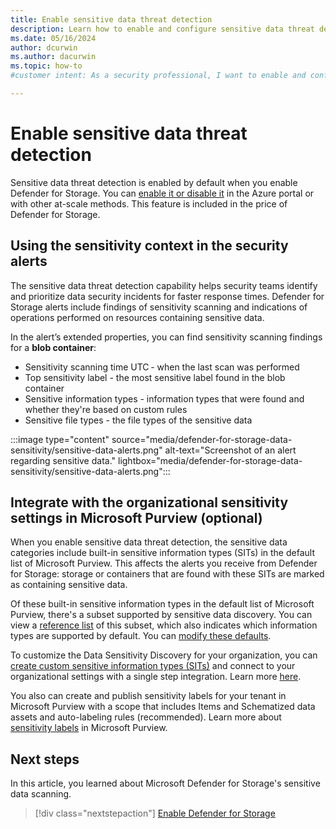 ```yaml
---
title: Enable sensitive data threat detection
description: Learn how to enable and configure sensitive data threat detection in Microsoft Defender for Storage to protect your data from exposure and enhance security.
ms.date: 05/16/2024
author: dcurwin
ms.author: dacurwin
ms.topic: how-to
#customer intent: As a security professional, I want to enable and configure sensitive data threat detection in Microsoft Defender for Storage so that I can protect my organization's data from exposure and enhance overall security.

---
```


# Enable sensitive data threat detection

Sensitive data threat detection is enabled by default when you enable Defender for Storage. You can [enable it or disable it](/azure/storage/common/azure-defender-storage-configure) in the Azure portal or with other at-scale methods. This feature is included in the price of Defender for Storage.

## Using the sensitivity context in the security alerts

The sensitive data threat detection capability helps security teams identify and prioritize data security incidents for faster response times. Defender for Storage alerts include findings of sensitivity scanning and indications of operations performed on resources containing sensitive data.

In the alert’s extended properties, you can find sensitivity scanning findings for a **blob container**:

- Sensitivity scanning time UTC - when the last scan was performed
- Top sensitivity label - the most sensitive label found in the blob container
- Sensitive information types - information types that were found and whether they're based on custom rules
- Sensitive file types - the file types of the sensitive data

:::image type="content" source="media/defender-for-storage-data-sensitivity/sensitive-data-alerts.png" alt-text="Screenshot of an alert regarding sensitive data." lightbox="media/defender-for-storage-data-sensitivity/sensitive-data-alerts.png":::

## Integrate with the organizational sensitivity settings in Microsoft Purview (optional)

When you enable sensitive data threat detection, the sensitive data categories include built-in sensitive information types (SITs) in the default list of Microsoft Purview. This affects the alerts you receive from Defender for Storage: storage or containers that are found with these SITs are marked as containing sensitive data.

Of these built-in sensitive information types in the default list of Microsoft Purview, there's a subset supported by sensitive data discovery. You can view a [reference list](sensitive-info-types.md) of this subset, which also indicates which information types are supported by default. You can [modify these defaults](data-sensitivity-settings.md).

To customize the Data Sensitivity Discovery for your organization, you can [create custom sensitive information types (SITs)](/microsoft-365/compliance/create-a-custom-sensitive-information-type) and connect to your organizational settings with a single step integration. Learn more [here](episode-two.md).

You also can create and publish sensitivity labels for your tenant in Microsoft Purview with a scope that includes Items and Schematized data assets and auto-labeling rules (recommended). Learn more about [sensitivity labels](/microsoft-365/compliance/sensitivity-labels) in Microsoft Purview.

## Next steps

In this article, you learned about Microsoft Defender for Storage's sensitive data scanning.

> [!div class="nextstepaction"]
> [Enable Defender for Storage](enable-enhanced-security.md)
